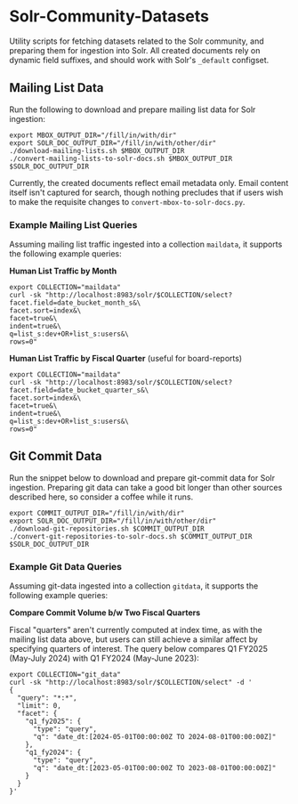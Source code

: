 # Solr-Community-Datasets

Utility scripts for fetching datasets related to the Solr community, and preparing them for ingestion into Solr.
All created documents rely on dynamic field suffixes, and should work with Solr's `_default` configset.

## Mailing List Data

Run the following to download and prepare mailing list data for Solr ingestion:

```
export MBOX_OUTPUT_DIR="/fill/in/with/dir"
export SOLR_DOC_OUTPUT_DIR="/fill/in/with/other/dir"
./download-mailing-lists.sh $MBOX_OUTPUT_DIR
./convert-mailing-lists-to-solr-docs.sh $MBOX_OUTPUT_DIR $SOLR_DOC_OUTPUT_DIR
```

Currently, the created documents reflect email metadata only.
Email content itself isn't captured for search, though nothing precludes that if users wish to make the requisite changes to `convert-mbox-to-solr-docs.py`.

### Example Mailing List Queries

Assuming mailing list traffic ingested into a collection `maildata`, it supports the following example queries:

**Human List Traffic by Month**

```
export COLLECTION="maildata"
curl -sk "http://localhost:8983/solr/$COLLECTION/select?facet.field=date_bucket_month_s&\
facet.sort=index&\
facet=true&\
indent=true&\
q=list_s:dev+OR+list_s:users&\
rows=0"
```

**Human List Traffic by Fiscal Quarter** (useful for board-reports)

```
export COLLECTION="maildata"
curl -sk "http://localhost:8983/solr/$COLLECTION/select?facet.field=date_bucket_quarter_s&\
facet.sort=index&\
facet=true&\
indent=true&\
q=list_s:dev+OR+list_s:users&\
rows=0"
```

## Git Commit Data

Run the snippet below to download and prepare git-commit data for Solr ingestion.
Preparing git data can take a good bit longer than other sources described here, so consider a coffee while it runs.

```
export COMMIT_OUTPUT_DIR="/fill/in/with/dir"
export SOLR_DOC_OUTPUT_DIR="/fill/in/with/other/dir"
./download-git-repositories.sh $COMMIT_OUTPUT_DIR
./convert-git-repositories-to-solr-docs.sh $COMMIT_OUTPUT_DIR $SOLR_DOC_OUTPUT_DIR
```

### Example Git Data Queries

Assuming git-data ingested into a collection `gitdata`, it supports the following example queries:

**Compare Commit Volume b/w Two Fiscal Quarters**

Fiscal "quarters" aren't currently computed at index time, as with the mailing list data above, but users can still achieve a similar affect by specifying quarters of interest.
The query below compares Q1 FY2025 (May-July 2024) with Q1 FY2024 (May-June 2023):

```
export COLLECTION="git_data"
curl -sk "http://localhost:8983/solr/$COLLECTION/select" -d '
{
  "query": "*:*",
  "limit": 0,
  "facet": {
    "q1_fy2025": {
      "type": "query",
      "q": "date_dt:[2024-05-01T00:00:00Z TO 2024-08-01T00:00:00Z]"
    },
    "q1_fy2024": {
      "type": "query",
      "q": "date_dt:[2023-05-01T00:00:00Z TO 2023-08-01T00:00:00Z]"
    }
  }
}'
```
